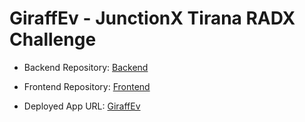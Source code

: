 # GiraffEv - JunctionX Tirana RADX Challenge
- Backend Repository: [Backend](https://github.com/endimerkuri/junction-back)
- Frontend Repository: [Frontend](https://github.com/reiashimi1/junction-starter)

- Deployed App URL: [GiraffEv](https://junction-giraffev.vercel.app/)
